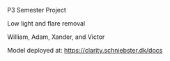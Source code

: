 P3 Semester Project

Low light and flare removal

William, Adam, Xander, and Victor

Model deployed at: https://clarity.schniebster.dk/docs
